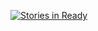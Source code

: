 [![Stories in Ready](https://badge.waffle.io/ianderse/feed_engine.svg?label=ready&title=Ready)](http://waffle.io/ianderse/feed_engine)
